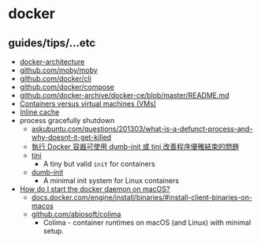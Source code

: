 # docker

## guides/tips/...etc

* [docker-architecture](https://docs.docker.com/guides/docker-overview/#docker-architecture)
* [github.com/moby/moby](https://github.com/moby/moby)
* [github.com/docker/cli](https://github.com/docker/cli)
* [github.com/docker/compose](https://github.com/docker/compose)
* [github.com/docker-archive/docker-ce/blob/master/README.md](https://github.com/docker-archive/docker-ce/blob/master/README.md)
* [Containers versus virtual machines (VMs)](https://docs.docker.com/guides/docker-concepts/the-basics/what-is-a-container/#containers-versus-virtual-machines-vms)
* [Inline cache](https://docs.docker.com/build/cache/backends/inline/)
* process gracefully shutdown
    * [askubuntu.com/questions/201303/what-is-a-defunct-process-and-why-doesnt-it-get-killed](https://askubuntu.com/questions/201303/what-is-a-defunct-process-and-why-doesnt-it-get-killed)
    * [執行 Docker 容器可使用 dumb-init 或 tini 改善程序優雅結束的問題](https://blog.miniasp.com/post/2021/07/09/Use-dumb-init-in-Docker-Container)
    * [tini](https://github.com/krallin/tini)
        * A tiny but valid `init` for containers
    * [dumb-init](https://github.com/Yelp/dumb-init)
        * A minimal init system for Linux containers
* [How do I start the docker daemon on macOS?](https://apple.stackexchange.com/questions/373888/how-do-i-start-the-docker-daemon-on-macos)
    * [docs.docker.com/engine/install/binaries/#install-client-binaries-on-macos](https://docs.docker.com/engine/install/binaries/#install-client-binaries-on-macos)
    * [github.com/abiosoft/colima](https://github.com/abiosoft/colima)
        * Colima - container runtimes on macOS (and Linux) with minimal setup.